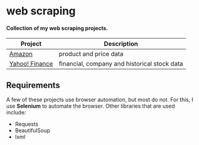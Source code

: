 # web scraping
#### Collection of my web scraping projects.

| Project | Description |
|---|---|
| [Amazon](https://github.com/israel-dryer/Amazon-Scraper) | product and price data |
| [Yahoo! Finance](https://github.com/israel-dryer/Yahoo-Finance-Scraper) | financial, company and historical stock data |

## Requirements
A few of these projects use browser automation, but most do not. For this, I use **Selenium** to automate the browser.  Other libraries that are used include:
- Requests
- BeautifulSoup
- lxml

